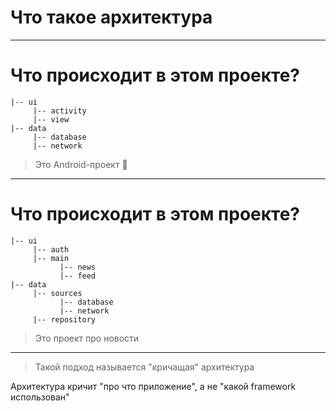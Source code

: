<!-- .slide:    data-background-color="#699f00" -->
<!-- .slide:    class="center center-horizontal" -->
<!-- .slide:    data-transition="convex" -->

# Что такое архитектура

---

<!-- .slide:    class="center-horizontal" -->
<!-- .slide:    data-transition="convex-in fade-out" -->

# Что происходит в этом проекте?

```text
|-- ui
     |-- activity
     |-- view
|-- data
     |-- database
     |-- network
```

> Это Android-проект 🤔

<!-- .element: class="fragment" data-fragment-index="1" -->

------

<!-- .slide:    class="center-horizontal" -->
<!-- .slide:    data-transition="fade-in slide-out" -->

# Что происходит в этом проекте?

```text
|-- ui
     |-- auth
     |-- main
           |-- news
           |-- feed
|-- data
     |-- sources
           |-- database
           |-- network
     |-- repository
```

> Это проект про новости

<!-- .element: class="fragment" data-fragment-index="1" -->

---

<!-- .slide:    class="center center-horizontal" -->
<!-- .slide:    data-transition="slide-in convex-out" -->

> Такой подход называется "кричащая" архитектура

<!-- .element: class="noveo-info" -->

Архитектура кричит "про что приложение", а не "какой framework использован"

<!-- .element: class="fragment" data-fragment-index="1" -->
